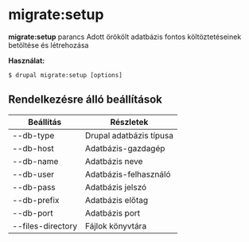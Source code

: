 # migrate:setup
**migrate:setup** parancs Adott örökölt adatbázis fontos költöztetéseinek betöltése és létrehozása

**Használat:**
```
$ drupal migrate:setup [options] 
```

## Rendelkezésre álló beállítások
Beállítás | Részletek
-------|-------------
--db-type | Drupal adatbázis típusa
--db-host | Adatbázis-gazdagép
--db-name | Adatbázis neve
--db-user | Adatbázis-felhasználó
--db-pass | Adatbázis jelszó
--db-prefix | Adatbázis előtag
--db-port | Adatbázis port
--files-directory | Fájlok könyvtára

